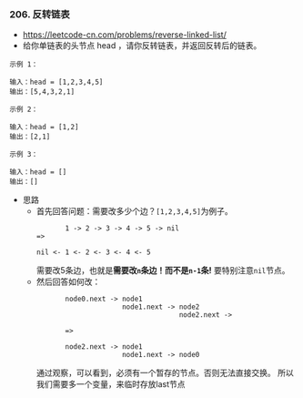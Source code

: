 ### 206. 反转链表
- https://leetcode-cn.com/problems/reverse-linked-list/
- 给你单链表的头节点 head ，请你反转链表，并返回反转后的链表。

```
示例 1：

输入：head = [1,2,3,4,5]
输出：[5,4,3,2,1]
```

```
示例 2：

输入：head = [1,2]
输出：[2,1]
```

```
示例 3：

输入：head = []
输出：[] 
```

- 思路
  - 首先回答问题：需要改多少个边？`[1,2,3,4,5]`为例子。
    ```
           1 -> 2 -> 3 -> 4 -> 5 -> nil
    =>
    
    nil <- 1 <- 2 <- 3 <- 4 <- 5 
    ```
    需要改5条边，也就是**需要改`n`条边！而不是`n-1`条!**
    要特别注意`nil`节点。
  - 然后回答如何改：
    ```
           node0.next -> node1
                         node1.next -> node2
                                       node2.next ->
    
           =>
    
           node2.next -> node1 
                         node1.next -> node0
    ```
    通过观察，可以看到，必须有一个暂存的节点。否则无法直接交换。
    所以我们需要多一个变量，来临时存放last节点
    
